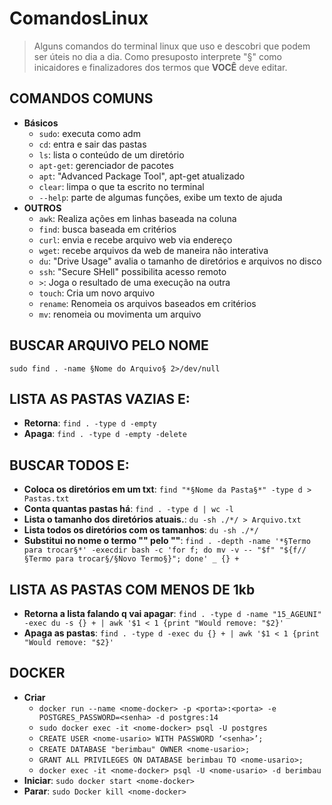 # ComandosLinux

> Alguns comandos do terminal linux que uso e descobri que podem ser úteis no dia a dia.
> Como presuposto interprete "§" como inicaidores e finalizadores dos termos que **VOCÊ** deve editar.

## COMANDOS COMUNS
- **Básicos**
  - `sudo`: executa como adm
  - `cd`: entra e sair das pastas
  - `ls`: lista o conteúdo de um diretório
  - `apt-get`: gerenciador de pacotes
  - `apt`: "Advanced Package Tool", apt-get atualizado
  - `clear`: limpa o que ta escrito no terminal
  - `--help`: parte de algumas funções, exibe um texto de ajuda
- **OUTROS**
  - `awk`: Realiza ações em linhas baseada na coluna
  - `find`: busca baseada em critérios
  - `curl`: envia e recebe arquivo web via endereço
  - `wget`: recebe arquivos da web de maneira não interativa
  - `du`: "Drive Usage" avalia o tamanho de diretórios e arquivos no disco
  - `ssh`: "Secure SHell" possibilita acesso remoto
  - `>`: Joga o resultado de uma execução na outra
  - `touch`: Cria um novo arquivo
  - `rename`: Renomeia os arquivos baseados em critérios
  - `mv`: renomeia ou movimenta um arquivo

## BUSCAR ARQUIVO PELO NOME
`sudo find . -name §Nome do Arquivo§ 2>/dev/null`

## LISTA AS PASTAS VAZIAS E:
- **Retorna**: `find . -type d -empty`
- **Apaga**: `find . -type d -empty -delete`

## BUSCAR TODOS E:
- **Coloca os diretórios em um txt**: `find "*§Nome da Pasta§*" -type d > Pastas.txt`
- **Conta quantas pastas há**: `find . -type d | wc -l`
- **Lista o tamanho dos diretórios atuais.**: `du -sh ./*/ > Arquivo.txt`
- **Lista todos os diretórios com os tamanhos**: `du -sh ./*/`
- **Substitui no nome o termo "<antigo>" pelo "<novo>"**: `find . -depth -name '*§Termo para trocar§*' -execdir bash -c 'for f; do mv -v -- "$f" "${f//§Termo para trocar§/§Novo Termo§}"; done' _ {} +`

## LISTA AS PASTAS COM MENOS DE 1kb
- **Retorna a lista falando q vai apagar**: `find . -type d -name "15_AGEUNI" -exec du -s {} + | awk '$1 < 1 {print "Would remove: "$2}'`
- **Apaga as pastas**: `find . -type d -exec du {} + | awk '$1 < 1 {print "Would remove: "$2}'`

## DOCKER
- **Criar**
  - `docker run --name <nome-docker> -p <porta>:<porta> -e POSTGRES_PASSWORD=<senha> -d postgres:14`
  - `sudo docker exec -it <nome-docker> psql -U postgres`
  - `CREATE USER <nome-usario> WITH PASSWORD ‘<senha>’;`
  - `CREATE DATABASE "berimbau" OWNER <nome-usario>;`
  - `GRANT ALL PRIVILEGES ON DATABASE berimbau TO <nome-usario>;`
  - `docker exec -it <nome-docker> psql -U <nome-usario> -d berimbau`
- **Iniciar**: `sudo docker start <nome-docker>`
- **Parar**: `sudo Docker kill <nome-docker>`
